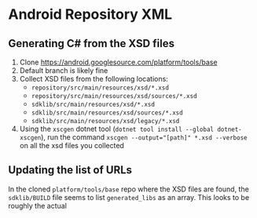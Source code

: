 ﻿# Android Repository XML

## Generating C# from the XSD files

1. Clone https://android.googlesource.com/platform/tools/base
2. Default branch is likely fine
3. Collect XSD files from the following locations:
    - `repository/src/main/resources/xsd/*.xsd`
    - `repository/src/main/resources/xsd/sources/*.xsd`
    - `sdklib/src/main/resources/xsd/*.xsd`
    - `sdklib/src/main/resources/xsd/sources/*.xsd`
    - `sdklib/src/main/resources/xsd/legacy/*.xsd`
4. Using the `xscgen` dotnet tool (`dotnet tool install --global dotnet-xscgen`), run the command `xscgen --output="[path]" *.xsd --verbose` on all the xsd files you collected

## Updating the list of URLs
In the cloned `platform/tools/base` repo where the XSD files are found, the `sdklib/BUILD` file seems to list `generated_libs` as an array.  This looks to be roughly the actual 